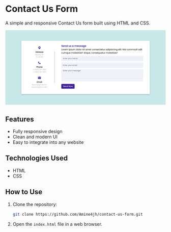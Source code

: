 # Contact Us Form

A simple and responsive Contact Us form built using HTML and CSS.

![alt text](image.png)

## Features

- Fully responsive design  
- Clean and modern UI  
- Easy to integrate into any website  

## Technologies Used

- HTML  
- CSS  

## How to Use

1. Clone the repository:  
   ```sh
   git clone https://github.com/Amine4jh/contact-us-form.git
   ```

2. Open the `index.html` file in a web browser.